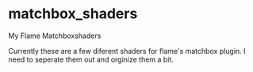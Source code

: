 matchbox_shaders
================

My Flame Matchboxshaders

Currently these are a few diferent shaders for flame's matchbox plugin. I need to seperate them out and orginize them a bit.
